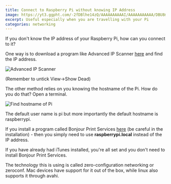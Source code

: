 ```yaml
---
title: Connect to Raspberry Pi without knowing IP Address
image: https://yt3.ggpht.com/-2fDBlhe14zQ/AAAAAAAAAAI/AAAAAAAAAAA/DBU8ml1ysDA/s900-c-k-no-mo-rj-c0xffffff/photo.jpg
excerpt: Useful especially when you are travelling with your Pi 
categories: networking
---
```

If you don't know the IP address of your Raspberry Pi, how can you connect to it?

One way is to download a program like Advanced IP Scanner [here](http://filehippo.com/download_advanced_ip_scanner/)
and find the IP address.

![Advanced IP Scanner](https://raw.githubusercontent.com/raspberrypisig/raspberrypisig.github.io/master/assets/images/advancedipscanner.jpg)

(Remember to untick View->Show Dead)

The other method relies on you knowing the hostname of the Pi. How do you do that? Open a terminal.

![Find hostname of Pi](https://raw.githubusercontent.com/raspberrypisig/raspberrypisig.github.io/master/assets/images/hostnamepi.jpg)

The default user name is pi but more importantly the default hostname is raspberrypi.

If you install a program called Bonjour Print Services [here](https://support.apple.com/kb/dl999?locale=en_US) (be careful in the installation) - then
you simply need to use **raspberrypi.local**  instead of the IP address. 

If you have already had iTunes installed, you're all set and you don't need to install Bonjour Print Services.

The technology this is using is called zero-configuration networking or zeroconf. Mac devices have support for it out of the box, while linux also supports it through avahi.


